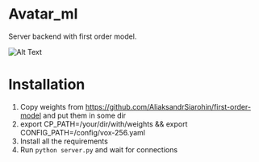 # Avatar_ml

Server backend with first order model. 

![Alt Text](https://github.com/LOD-weneedtogodeeper/avatar_ml/blob/master/media/pres1_f.gif)

# Installation

1. Copy weights from https://github.com/AliaksandrSiarohin/first-order-model and put them in some dir
2. export CP_PATH=/your/dir/with/weights && export CONFIG_PATH=/config/vox-256.yaml
3. Install all the requirements
4. Run ```python server.py``` and wait for connections
